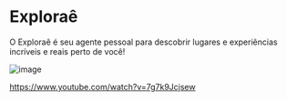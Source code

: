 # Exploraê
O Exploraê é seu agente pessoal para descobrir lugares e experiências incríveis e reais perto de você!

![image](https://github.com/user-attachments/assets/c11cdb0d-1542-41ad-8653-c21eb4ee5235)


https://www.youtube.com/watch?v=7g7k9Jcjsew
